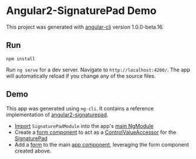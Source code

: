# Angular2-SignaturePad Demo

This project was generated with [angular-cli](https://github.com/angular/angular-cli) version 1.0.0-beta.16.

## Run

`npm install`

Run `ng serve` for a dev server. Navigate to `http://localhost:4200/`. The app will automatically reload if you change any of the source files.

## Demo

This app was generated using `ng-cli`. It contains a reference implementation of [angular2-signaturepad](https://www.npmjs.com/package/angular2-signaturepad).

* [Import](https://github.com/lathonez/angular2-signaturepad-demo/blob/master/src/app/app.module.ts#L7) `SignaturePadModule` into the app's [main NgModule](https://github.com/lathonez/angular2-signaturepad-demo/blob/master/src/app/app.module.ts#L20)
* Create a [form component](https://github.com/lathonez/angular2-signaturepad-demo/blob/master/src/app/signature-field/signature-field.component.ts#L1-L64) to act as a [ControlValueAccessor](https://angular.io/docs/ts/latest/api/forms/index/ControlValueAccessor-interface.html) for the [SignaturePad](https://github.com/lathonez/angular2-signaturepad-demo/blob/master/src/app/signature-field/signature-field.component.html#L1)
* Add a [form](https://github.com/lathonez/angular2-signaturepad-demo/blob/master/src/app/app.component.html#L5-L7) to the main [app component](https://github.com/lathonez/angular2-signaturepad-demo/blob/master/src/app/app.component.ts#L13-L20), leveraging the form component created above.